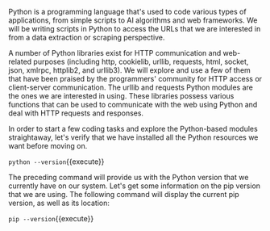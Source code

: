 Python is a programming language that's used to code various types of applications, from simple scripts to AI algorithms and web frameworks. We will be writing scripts in Python to access the URLs that we are interested in from a data extraction or scraping perspective.

A number of Python libraries exist for HTTP communication and web-related purposes (including http, cookielib, urllib, requests, html, socket, json, xmlrpc, httplib2, and urllib3). We will explore and use a few of them that have been praised by the programmers' community for HTTP access or client-server communication. The urllib and requests Python modules are the ones we are interested in using. These libraries possess various functions that can be used to communicate with the web using Python and deal with HTTP requests and responses.

In order to start a few coding tasks and explore the Python-based modules straightaway, let's verify that we have installed all the Python resources we want before moving on.


`python --version`{{execute}}

The preceding command will provide us with the Python version that we currently have on our system. Let's get some information on the pip version that we are using. The following command will display the current pip version, as well as its location:

`pip --version`{{execute}}
